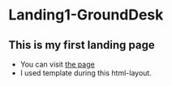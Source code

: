 # Landing1-GroundDesk

## This is my first landing page

- You can visit [the page](https://alexdubovtsev.github.io/Landing1-GroundDesk/)
- I used template during this html-layout.
